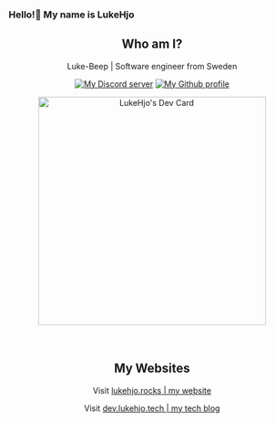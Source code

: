 ### Hello!👋 My name is LukeHjo

<h2 align="center" fontWeight="Bold">Who am I?</h2>
<p align="center">Luke-Beep | Software engineer from Sweden</p>
<p align="center">
<a href="https://discord.gg/ndjNzKCmff"><img src="https://img.shields.io/badge/discord-join-blue?style=flat-square&logo=discord" alt="My Discord server" /></a>
<a href="https://github.com/luke-beep"><img src="https://img.shields.io/badge/github-view-blue?style=flat-square&logo=github" alt="My Github profile" /></a>
    </p>


<div align="center">
<a href="https://app.daily.dev/LukeHjo"><img src="https://api.daily.dev/devcards/bff7c01a71d54e2a8d9fd517cbde801f.png?r=wgj" width="400" alt="LukeHjo's Dev Card"/></a>  <br />
  <br />
  <br />
  </div>

<h2 align="center" fontWeight="Bold">My Websites</h2>
<p align="center">Visit <a href="https://lukehjo.rocks" align="center">lukehjo.rocks | my website</a></p>
<p align="center">Visit <a href="https://dev.lukehjo.tech" align="center">dev.lukehjo.tech | my tech blog</a></p>



